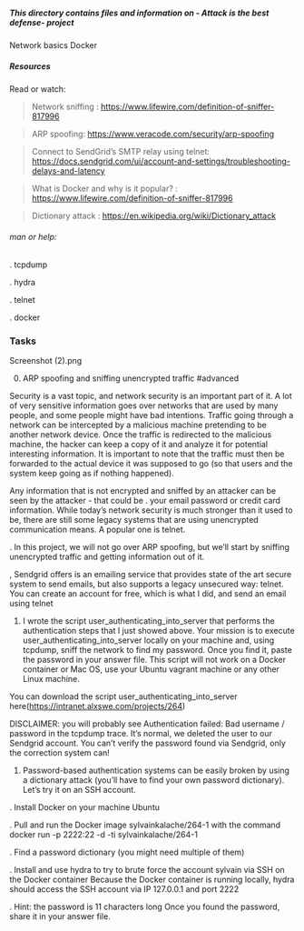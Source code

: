 ##### This directory contains files and information on - Attack is the best defense- project


Network basics
Docker

##### Resources
Read or watch:

> Network sniffing : https://www.lifewire.com/definition-of-sniffer-817996

> ARP spoofing: https://www.veracode.com/security/arp-spoofing

> Connect to SendGrid’s SMTP relay using telnet: https://docs.sendgrid.com/ui/account-and-settings/troubleshooting-delays-and-latency

> What is Docker and why is it popular? : https://www.lifewire.com/definition-of-sniffer-817996

> Dictionary attack : https://en.wikipedia.org/wiki/Dictionary_attack


###### man or help:

. tcpdump

. hydra

. telnet

. docker

### Tasks

Screenshot (2).png

0. ARP spoofing and sniffing unencrypted traffic
#advanced

Security is a vast topic, and network security is an important part of it. A lot of very sensitive information goes over networks that are used by many people, and some people might have bad intentions. Traffic going through a network can be intercepted by a malicious machine pretending to be another network device. Once the traffic is redirected to the malicious machine, the hacker can keep a copy of it and analyze it for potential interesting information. It is important to note that the traffic must then be forwarded to the actual device it was supposed to go (so that users and the system keep going as if nothing happened).

Any information that is not encrypted and sniffed by an attacker can be seen by the attacker - that could be . your email password or credit card information. While today’s network security is much stronger than it used to be, there are still some legacy systems that are using unencrypted communication means. A popular one is telnet.

. In this project, we will not go over ARP spoofing, but we’ll start by sniffing unencrypted traffic and getting information out of it.

, Sendgrid offers is an emailing service that provides state of the art secure system to send emails, but also supports a legacy unsecured way: telnet. You can create an account for free, which is what I did, and send an email using telnet


1. I wrote the script user_authenticating_into_server that performs the authentication steps that I just showed above. Your mission is to execute user_authenticating_into_server locally on your machine and, using tcpdump, sniff the network to find my password. Once you find it, paste the password in your answer file. This script will not work on a Docker container or Mac OS, use your Ubuntu vagrant machine or any other Linux machine.

You can download the script user_authenticating_into_server here(https://intranet.alxswe.com/projects/264)

DISCLAIMER: you will probably see Authentication failed: Bad username / password in the tcpdump trace. It’s normal, we deleted the user to our Sendgrid account. You can’t verify the password found via Sendgrid, only the correction system can!

1. Password-based authentication systems can be easily broken by using a dictionary attack (you’ll have to find your own password dictionary). Let’s try it on an SSH account.

. Install Docker on your machine Ubuntu

. Pull and run the Docker image sylvainkalache/264-1 with the command docker run -p 2222:22 -d -ti sylvainkalache/264-1

. Find a password dictionary (you might need multiple of them)

. Install and use hydra to try to brute force the account sylvain via SSH on the Docker container
Because the Docker container is running locally, hydra should access the SSH account via IP 127.0.0.1 and port 2222

. Hint: the password is 11 characters long
Once you found the password, share it in your answer file.

